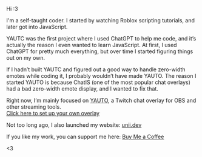 Hi :3

I'm a self-taught coder. I started by watching Roblox scripting tutorials, and later got into JavaScript.

YAUTC was the first project where I used ChatGPT to help me code, and it’s actually the reason I even wanted to learn JavaScript. At first, I used ChatGPT for pretty much everything, but over time I started figuring things out on my own.

If I hadn’t built YAUTC and figured out a good way to handle zero-width emotes while coding it, I probably wouldn’t have made YAUTO. The reason I started YAUTO is because ChatIS (one of the most popular chat overlays) had a bad zero-width emote display, and I wanted to fix that.

Right now, I’m mainly focused on [YAUTO](https://github.com/Fiszh/YAUTO), a Twitch chat overlay for OBS and other streaming tools.  
[Click here to set up your own overlay](https://chat.unii.dev/)

Not too long ago, I also launched my website: [unii.dev](https://unii.dev/)

If you like my work, you can support me here: [Buy Me a Coffee](https://buymeacoffee.com/jzlnkf5qgo)

<3
